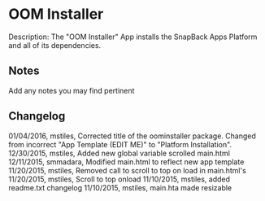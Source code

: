 OOM Installer
============
Description: The "OOM Installer" App installs the SnapBack Apps Platform and all of its dependencies.

Notes
----
Add any notes you may find pertinent 

Changelog
----
01/04/2016, mstiles, Corrected title of the oominstaller package. Changed from incorrect "App Template (EDIT ME)" to "Platform Installation".
12/30/2015, mstiles, Added new global variable scrolled main.html
12/11/2015, smmadara, Modified main.html to reflect new app template
11/20/2015, mstiles, Removed call to scroll to top on load in main.html's
11/20/2015, mstiles, Scroll to top onload
11/10/2015, mstiles, added readme.txt changelog
11/10/2015, mstiles, main.hta made resizable
